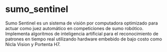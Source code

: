 # sumo_sentinel
Sumo Sentinel es un sistema de visión por computadora optimizado para actuar como juez automático en competiciones de sumo robótico. Implementa algoritmos de inteligencia artificial para el reconocimiento de patrones en tiempo real utilizando hardware embebido de bajo costo como Nicla Vision y Portenta H7. 
